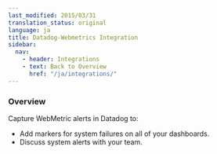 ```yaml
---
last_modified: 2015/03/31
translation_status: original
language: ja
title: Datadog-Webmetrics Integration
sidebar:
  nav:
    - header: Integrations
    - text: Back to Overview
      href: "/ja/integrations/"
---
```


<div id="int-overview">
<h3>Overview</h3>

Capture WebMetric alerts in Datadog to:
<ul>
<li> Add markers for system failures on all of your dashboards.</li>
<li> Discuss system alerts with your team.</li>
</ul>
</div>
